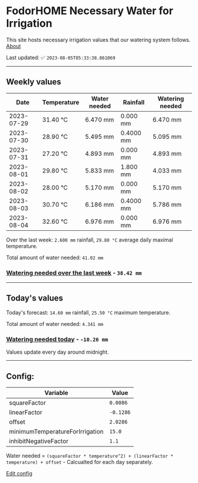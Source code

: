 # FodorHOME Necessary Water for Irrigation

This site hosts necessary irrigation values that our watering system follows. [About](https://github.com/redyau/irrigation)

Last updated: ✅ `2023-08-05T05:33:38.861069`

---

## Weekly values

| Date | Temperature | Water needed | Rainfall | Watering needed |
|-----|-----|-----|-----|-----|
| 2023-07-29 | 31.40 °C | 6.470 mm | 0.000 mm | 6.470 mm |
| 2023-07-30 | 28.90 °C | 5.495 mm | 0.4000 mm | 5.095 mm |
| 2023-07-31 | 27.20 °C | 4.893 mm | 0.000 mm | 4.893 mm |
| 2023-08-01 | 29.80 °C | 5.833 mm | 1.800 mm | 4.033 mm |
| 2023-08-02 | 28.00 °C | 5.170 mm | 0.000 mm | 5.170 mm |
| 2023-08-03 | 30.70 °C | 6.186 mm | 0.4000 mm | 5.786 mm |
| 2023-08-04 | 32.60 °C | 6.976 mm | 0.000 mm | 6.976 mm |


Over the last week: `2.600 mm` rainfall, `29.80 °C` average daily maximal temperature.

Total amount of water needed: `41.02 mm`

### [Watering needed over the last week](lastweek.txt) - `38.42 mm`

---

## Today's values

Today's forecast: `14.60 mm` rainfall, `25.50 °C` maximum temperature.

Total amount of water needed: `4.341 mm`

### [Watering needed today](today.txt) - `-10.26 mm`

Values update every day around midnight.

---

## Config:

| Variable | Value |
|-----|-----|
| squareFactor | `0.0086` |
| linearFactor | `-0.1286` |
| offset | `2.0286` |
| minimumTemperatureForIrrigation | `15.0` |
| inhibitNegativeFactor | `1.1` |

Water needed = `(squareFactor * temperature^2) + (linearFactor * temperature) + offset` - Calcualted for each day separately.

[Edit config](https://github.com/RedyAu/irrigation/edit/main/config.json)

